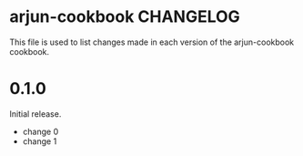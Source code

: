 # arjun-cookbook CHANGELOG

This file is used to list changes made in each version of the arjun-cookbook cookbook.

# 0.1.0

Initial release.

- change 0
- change 1


